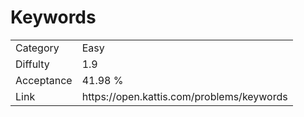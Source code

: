 # Keywords

<table>
    <tr>
        <td>Category</td>
        <td>Easy</td>
    </tr>
    <tr>
        <td>Diffulty</td>
        <td>1.9</td>
    </tr>
    <tr>
        <td>Acceptance</td>
        <td>41.98 %</td>
    </tr>
    <tr>
        <td>Link</td>
        <td>https://open.kattis.com/problems/keywords</td>
    </tr>
</table>